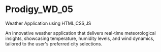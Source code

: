 # Prodigy_WD_05
Weather Application using HTML,CSS,JS

An innovative weather application that delivers real-time meteorological insights, showcasing temperature, humidity levels, and wind dynamics, tailored to the user's preferred city selections.
